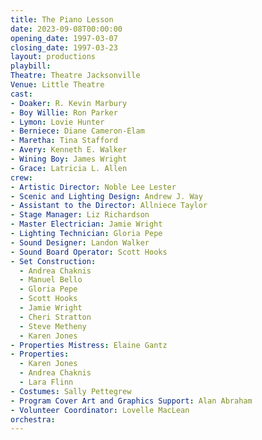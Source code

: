 ```yaml
---
title: The Piano Lesson
date: 2023-09-08T00:00:00
opening_date: 1997-03-07
closing_date: 1997-03-23
layout: productions
playbill:
Theatre: Theatre Jacksonville
Venue: Little Theatre
cast:
- Doaker: R. Kevin Marbury
- Boy Willie: Ron Parker
- Lymon: Lovie Hunter
- Berniece: Diane Cameron-Elam
- Maretha: Tina Stafford
- Avery: Kenneth E. Walker
- Wining Boy: James Wright
- Grace: Latricia L. Allen
crew:
- Artistic Director: Noble Lee Lester
- Scenic and Lighting Design: Andrew J. Way
- Assistant to the Director: Allniece Taylor
- Stage Manager: Liz Richardson
- Master Electrician: Jamie Wright
- Lighting Technician: Gloria Pepe
- Sound Designer: Landon Walker
- Sound Board Operator: Scott Hooks
- Set Construction:
  - Andrea Chaknis
  - Manuel Bello
  - Gloria Pepe
  - Scott Hooks
  - Jamie Wright
  - Cheri Stratton
  - Steve Metheny
  - Karen Jones
- Properties Mistress: Elaine Gantz
- Properties:
  - Karen Jones
  - Andrea Chaknis
  - Lara Flinn
- Costumes: Sally Pettegrew
- Program Cover Art and Graphics Support: Alan Abraham
- Volunteer Coordinator: Lovelle MacLean
orchestra:
---
```

